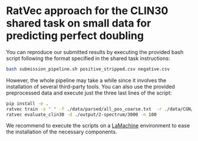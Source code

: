 # RatVec approach for the CLIN30 shared task on small data for predicting perfect doubling



You can reproduce our submitted results by executing the provided bash script following the format specified in the shared task instructions:
```bash
bash submission_pipeline.sh positive_stripped.csv negative.csv
```

However, the whole pipeline may take a while since it involves the installation of several third-party tools. You can also use the provided preprocessed data and execute just the three last lines of the script:
```bash
pip install -e .
ratvec train -s " " -f ./data/parsed/all_pos_coarse.txt  -r ./data/CGN/POS_coarse_sequences3000.txt  -d ./output/2-spectrum/3000 --sim p_spectrum --n-ngram 2 
ratvec evaluate_clin30 -d ./output/2-spectrum/3000 -n 100 
```
We recommend to execute the scripts on a [LaMachine](https://proycon.github.io/LaMachine) environment to ease the installation of the necessary components.
